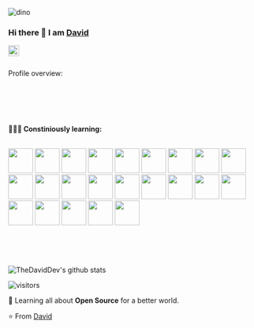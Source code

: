 <!--
**TheDavidDev/TheDavidDev** is a ✨ _special_ ✨ repository because its `README.md` (this file) appears on your GitHub profile.
-->
![dino](https://user-images.githubusercontent.com/51863978/91017931-2a6dba00-e5ef-11ea-9546-21130b69a6b8.gif)

### Hi there 👋 I am [David](https://TheDavidDev.github.io)

<a href="https://www.linkedin.com/in/TheDavidDev/">
  <img align="left" alt="TheDavidDev LinkdeIN" width="22px" src="https://cdn.jsdelivr.net/npm/simple-icons@v3/icons/linkedin.svg" />
</a>

</a>
<br>
<br>
<div><p>Profile overview: </p></div>
</br>
</br>

<br>
<br>

**👨🏻‍💻 Constiniously learning:** 
</br>
</br>

<code><a href="https://vscode/" target="_blank"><img height="50" src="https://www.vectorlogo.zone/logos/visualstudio_code/visualstudio_code-ar21.svg"></a></code>
<code><a href="https://html.org/" target="_blank"><img height="50" src="https://www.vectorlogo.zone/logos/w3_html5/w3_html5-ar21.svg"></a></code>
<code><a href="https://www.javascript.com/" target="_blank"><img height="50" src="https://www.vectorlogo.zone/logos/javascript/javascript-horizontal.svg"></a></code>
<code><a href="https://reactjs.org/" target="_blank"><img height="50" src="https://www.vectorlogo.zone/logos/reactjs/reactjs-ar21.svg"></a></code>
<code><a href="https://bootstrap.com/" target="_blank"><img height="50" src="https://www.vectorlogo.zone/logos/getbootstrap/getbootstrap-ar21.svg"></a></code>
<code><a href="https://www.json.com/" target="_blank"><img height="50" src="https://www.vectorlogo.zone/logos/json/json-ar21.svg"></a></code>
<code><a href="https://www.npm.com/" target="_blank"><img height="50" src="https://www.vectorlogo.zone/logos/npmjs/npmjs-ar21.svg"></a></code>
<code><a href="https://www.github.com/thedaviddev" target="_blank"><img height="50" src="https://www.vectorlogo.zone/logos/git-scm/git-scm-ar21.svg"></a></code>
<code><a href="https://www.ithubarg.com/" target="_blank"><img height="50" src="https://www.vectorlogo.zone/logos/github/github-ar21.svg"></a></code>
<code><a href="https://www.githublab.com/" target="_blank"><img height="50" src="https://www.vectorlogo.zone/logos/gitlab/gitlab-ar21.svg"></a></code>
<code><a href="https://node.org/" target="_blank"><img height="50" src="https://www.vectorlogo.zone/logos/nodejs/nodejs-horizontal.svg"></a></code>
<code><a href="https://www.mysql.com/" target="_blank"><img height="50" src="https://www.vectorlogo.zone/logos/mysql/mysql-icon.svg"></a></code>
<code><a href="https://netlify.com/" target="_blank"><img height="50" src="https://www.vectorlogo.zone/logos/netlify/netlify-icon.svg"></a></code>
<code><a href="https://heroku.com/" target="_blank"><img height="50" src="https://www.vectorlogo.zone/logos/heroku/heroku-ar21.svg"></a></code>
<code><a href="https://gatsby.com" target="_blank"><img height="50" src="https://www.vectorlogo.zone/logos/gatsbyjs/gatsbyjs-ar21.svg"></a></code>
<code><a href="https://php.com/" target="_blank"><img height="50" src="https://www.vectorlogo.zone/logos/php/php-ar21.svg"></a></code>
<code><a href="https://www.figma.com/" target="_blank"><img height="50" src="https://www.vectorlogo.zone/logos/figma/figma-ar21.svg"></a></code>
<code><a href="https://www.glitch.com/" target="_blank"><img height="50" src="https://www.vectorlogo.zone/logos/glitch/glitch-ar21.svg"></a></code>
<code><a href="https://axios.com/" target="_blank"><img height="50" src="https://www.vectorlogo.zone/logos/axios/axios-ar21.svg"></a></code>
<code><a href="https://rapidapi.com/" target="_blank"><img height="50" src="https://www.vectorlogo.zone/logos/rapidapi/rapidapi-icon.svg"></a></code>
<code><a href="https://travis.ci/" target="_blank"><img height="50" src="https://www.vectorlogo.zone/logos/travis-ci/travis-ci-ar21.svg"></a></code>
<code><a href="https://google.com/" target="_blank"><img height="50" src="https://www.vectorlogo.zone/logos/google/google-ar21.svg"></a></code>
<code><a href="https://graphql.com/" target="_blank"><img height="50" src="https://www.vectorlogo.zone/logos/graphql/graphql-ar21.svg"></a></code>


<br>
<br>
<br>




![TheDavidDev's github stats](https://github-readme-stats.vercel.app/api?username=TheDavidDev&show_icons=true)


 ![visitors](https://visitor-badge.laobi.icu/badge?page_id=TheDavidDev.TheDavidDev)
 
 🌱 Learning all about **Open Source** for a better world.

⭐️ From [David](https://github.com/TheDavidDev)
